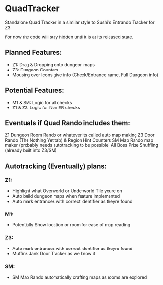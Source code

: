 # QuadTracker
Standalone Quad Tracker in a similar style to Sushi's Entrando Tracker for Z3


For now the code will stay hidden until it is at its released state.


## Planned Features:
- Z1: Drag & Dropping onto dungeon maps
- Z3: Dungeon Counters
- Mousing over Icons give info (Check/Entrance name, Full Dungeon info)

## Potential Features:
- M1 & SM: Logic for all checks
- Z1 & Z3: Logic for Non ER checks

## Eventuals if Quad Rando includes them:
Z1 Dungeon Room Rando or whatever its called auto map making
Z3 Door Rando (The Nothing Yet tab) & Region Hint Counters
SM Map Rando map maker (probably needs autotracking to be possible)
All Boss Prize Shuffling (already built into Z3/SM)

## Autotracking (Eventually) plans:

### Z1:
- Highlight what Overworld or Underworld Tile youre on
- Auto build dungeon maps when feature implemented
- Auto mark entrances with correct identifier as theyre found

### M1:
- Potentially Show location or room for ease of map reading

### Z3:
- Auto mark entrances with correct identifier as theyre found
- Muffins Jank Door Tracker as we know it

### SM:
- SM Map Rando automatically crafting maps as rooms are explored
